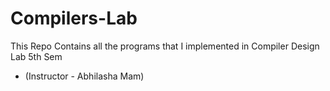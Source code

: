 # Compilers-Lab

This Repo Contains all the programs that I implemented in Compiler Design Lab 5th Sem

- (Instructor - Abhilasha Mam)
